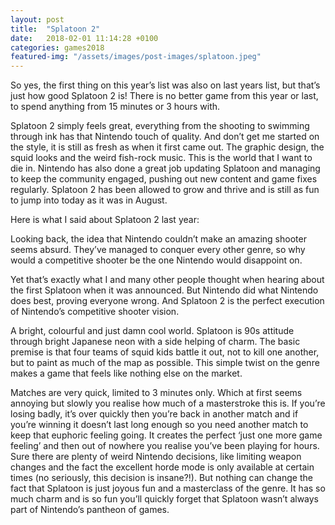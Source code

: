 ```yaml
---
layout: post
title:  "Splatoon 2"
date:   2018-02-01 11:14:28 +0100
categories: games2018
featured-img: "/assets/images/post-images/splatoon.jpeg"
---
```


So yes, the first thing on this year’s list was also on last years list, but that’s just how good Splatoon 2 is! There is no better game from this year or last, to spend anything from 15 minutes or 3 hours with.

Splatoon 2 simply feels great, everything from the shooting to swimming through ink has that Nintendo touch of quality. And don’t get me started on the style, it is still as fresh as when it first came out. The graphic design, the squid looks and the weird fish-rock music. This is the world that I want to die in. Nintendo has also done a great job updating Splatoon and managing to keep the community engaged, pushing out new content and game fixes regularly. Splatoon 2 has been allowed to grow and thrive and is still as fun to jump into today as it was in August.

Here is what I said about Splatoon 2 last year:

Looking back, the idea that Nintendo couldn’t make an amazing shooter seems absurd. They’ve managed to conquer every other genre, so why would a competitive shooter be the one Nintendo would disappoint on.

Yet that’s exactly what I and many other people thought when hearing about the first Splatoon when it was announced. But Nintendo did what Nintendo does best, proving everyone wrong. And Splatoon 2 is the perfect execution of Nintendo’s competitive shooter vision.

A bright, colourful and just damn cool world. Splatoon is 90s attitude through bright Japanese neon with a side helping of charm. The basic premise is that four teams of squid kids battle it out, not to kill one another, but to paint as much of the map as possible. This simple twist on the genre makes a game that feels like nothing else on the market.

Matches are very quick, limited to 3 minutes only. Which at first seems annoying but slowly you realise how much of a masterstroke this is. If you’re losing badly, it’s over quickly then you’re back in another match and if you’re winning it doesn’t last long enough so you need another match to keep that euphoric feeling going. It creates the perfect ‘just one more game feeling’ and then out of nowhere you realise you’ve been playing for hours. Sure there are plenty of weird Nintendo decisions, like limiting weapon changes and the fact the excellent horde mode is only available at certain times (no seriously, this decision is insane?!).
But nothing can change the fact that Splatoon is just joyous fun and a masterclass of the genre. It has so much charm and is so fun you’ll quickly forget that Splatoon wasn’t always part of Nintendo’s pantheon of games.
